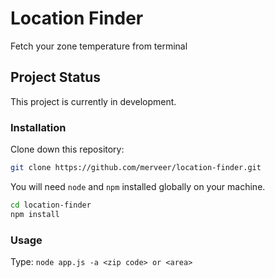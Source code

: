 # Location Finder
Fetch your zone temperature from terminal

## Project Status
This project is currently in development.

### Installation

Clone down this repository: 
```sh
git clone https://github.com/merveer/location-finder.git
``` 
You will need `node` and `npm` installed globally on your machine.    
 
```sh
cd location-finder
npm install
``` 

### Usage
Type: `node app.js -a <zip code> or <area>`

